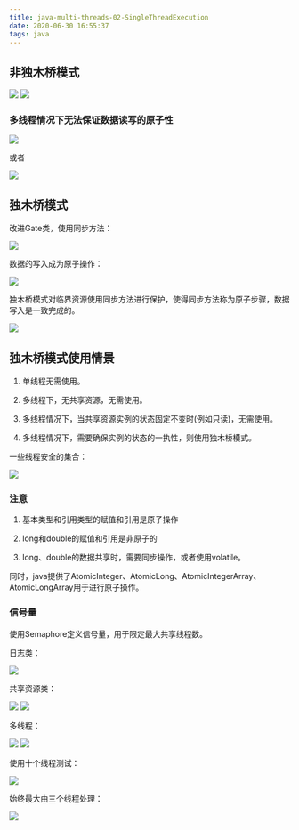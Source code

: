 ```yaml
---
title: java-multi-threads-02-SingleThreadExecution
date: 2020-06-30 16:55:37
tags: java
---
```


## 非独木桥模式

<img src='java-multi-threads-02-SingleThreadExecution\2619ea40-d1b6-48e0-a5d0-93568cd7aacb.jpg'>

<img src='java-multi-threads-02-SingleThreadExecution\ae265d24-1343-4378-a3f4-fbbcec2b2466.jpg'>

### 多线程情况下无法保证数据读写的原子性

<img src='java-multi-threads-02-SingleThreadExecution\bc9de022-6c79-4685-9010-3697d18e2070.jpg'>

或者

<img src='java-multi-threads-02-SingleThreadExecution\563bf6c6-7ac4-4ac9-b8f9-b1d7273b1b13.jpg'>

## 独木桥模式

改进Gate类，使用同步方法：

<img src='java-multi-threads-02-SingleThreadExecution\f06854ea-8525-4f9a-ac27-56c8639997bf.jpg'>

数据的写入成为原子操作：

<img src='java-multi-threads-02-SingleThreadExecution\5152a815-bfff-4225-8eca-bafd4f97d700.jpg'>

独木桥模式对临界资源使用同步方法进行保护，使得同步方法称为原子步骤，数据写入是一致完成的。

<img src='java-multi-threads-02-SingleThreadExecution\bd246f40-e3a1-448b-bcbd-f42a485c2a59.jpg'>

## 独木桥模式使用情景

1. 单线程无需使用。

2. 多线程下，无共享资源，无需使用。

3. 多线程情况下，当共享资源实例的状态固定不变时(例如只读)，无需使用。

4. 多线程情况下，需要确保实例的状态的一执性，则使用独木桥模式。

一些线程安全的集合：

<img src='java-multi-threads-02-SingleThreadExecution\63c5aa12-e48e-4523-8a8f-72b0f674aae3.jpg'>

### 注意

1. 基本类型和引用类型的赋值和引用是原子操作

2. long和double的赋值和引用是非原子的

3. long、double的数据共享时，需要同步操作，或者使用volatile。

同时，java提供了AtomicInteger、AtomicLong、AtomicIntegerArray、AtomicLongArray用于进行原子操作。

### 信号量

使用Semaphore定义信号量，用于限定最大共享线程数。

日志类：

<img src='java-multi-threads-02-SingleThreadExecution\df4d53b5-f828-4a97-b2cb-be3d876712d7.jpg'>

共享资源类：

<img src='java-multi-threads-02-SingleThreadExecution\48519950-9920-4c93-8f50-796e2298f376.jpg'>
<img src='java-multi-threads-02-SingleThreadExecution\81ec581e-145e-4d9b-a8a9-9688353daf1b.jpg'>

多线程：

<img src='java-multi-threads-02-SingleThreadExecution\513a5a14-181f-481c-9658-c1cb092a7d4f.jpg'>
<img src='java-multi-threads-02-SingleThreadExecution\1cb2f187-4014-4e1c-8a92-ad3dee2d53ca.jpg'>

使用十个线程测试：

<img src='java-multi-threads-02-SingleThreadExecution\3c7018a5-1011-4a39-937e-c927d789d98f.jpg'>

始终最大由三个线程处理：

<img src='java-multi-threads-02-SingleThreadExecution\efd50d25-536d-4535-8818-a5b015f08bf7.jpg'>








